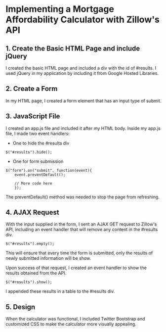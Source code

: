 # Implementing a Mortgage Affordability Calculator with Zillow's API

## 1. Create the Basic HTML Page and include jQuery
I created the basic HTML page and included a div with the id of #results. I used jQuery in my application by including it from Google Hosted Libraries.

## 2. Create a Form
In my HTML page, I created a form element that has an input type of submit. 

## 3. JavaScript File
I created an app.js file and included it after my HTML body. Inside my app.js file, I made two event handlers:
* One to hide the #results div 

```
$("#results").hide();
```

* One for form submission

```
$("form").on("submit", function(event){
	event.preventDefault();

	// More code here
	});
```

The preventDefault() method was needed to stop the page from refreshing. 

## 4. AJAX Request
With the input supplied in the form, I sent an AJAX GET request to Zillow's API, including an event handler that will remove any content in the #results div. 

```
$("#results").empty();
``` 

This will ensure that every time the form is submitted, only the results of newly submitted information will be show.

Upon success of that request, I created an event handler to show the results obtained from the API. 

```
$("#results").show();
``` 

I appended these results in a table to the #results div.

## 5. Design
When the calculator was functional, I included Twitter Bootstrap and customized CSS to make the calculator more visually appealing.